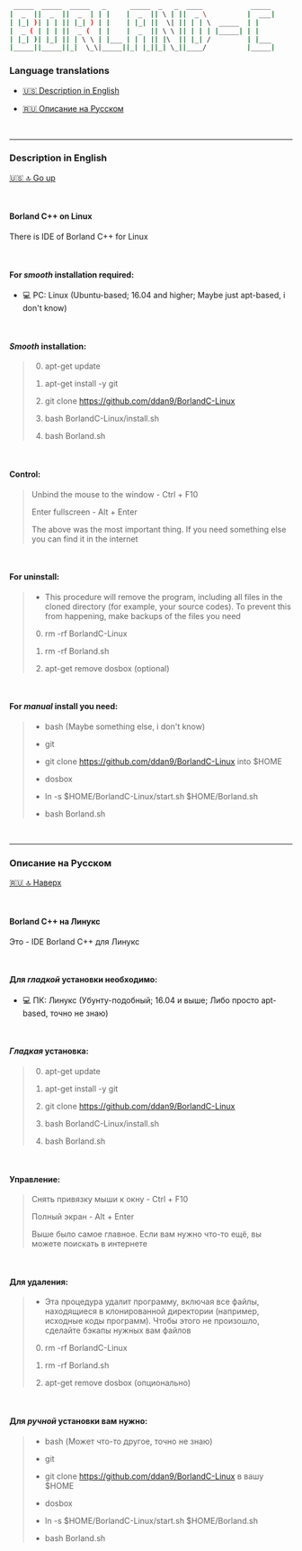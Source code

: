 ```bash
 _____  _____  _____   _      _____  _   _  ____            _____ 
|  _  ||  _  ||  _  | | |    |  _  || \ | ||  _ \          |  ___|
| |_| )| | | || |_| ) | |    | |_| ||  \| || | | \  _____  | |    
|  _ ( | | | ||  _ (  | |    |  _  || \ \ || | | | |_____| | |    
| |_| )| |_| || | \ \ | |___ | | | || |\  || |_| /         | |___ 
|_____||_____||_|  \_\|_____||_| |_||_| \_||____/          |_____|
```

### Language translations

- [🇺🇸 Description in English](#Description-in-English)

- [🇷🇺 Описание на Русском](#Описание-на-Русском)

<br />

---

### Description in English

[🇺🇸 🔝 Go up](#Language-translations)

<br />

#### Borland C++ on Linux

There is IDE of Borland C++ for Linux

<br />

#### For ***smooth*** installation required: 

- 💻 PC: Linux (Ubuntu-based; 16.04 and higher; Maybe just apt-based, i don't know)

<br />

#### ***Smooth*** installation:

> 0. apt-get update
>
> 1. apt-get install -y git
>
> 2. git clone https://github.com/ddan9/BorlandC-Linux
>
> 3. bash BorlandC-Linux/install.sh
>
> 4. bash Borland.sh

<br />

#### Control:

> Unbind the mouse to the window - Ctrl + F10
>
> Enter fullscreen - Alt + Enter
>
> The above was the most important thing. If you need something else you can find it in the internet

<br />

#### For uninstall:

> - This procedure will remove the program, including all files in the cloned directory (for example, your source codes). To prevent this from happening, make backups of the files you need
>
> 0. rm -rf BorlandC-Linux
>
> 1. rm -rf Borland.sh
>
> 2. apt-get remove dosbox (optional)

<br />

#### For ***manual*** install you need:

> - bash (Maybe something else, i don't know)
> 
> - git
>
> - git clone https://github.com/ddan9/BorlandC-Linux into $HOME
>
> - dosbox
>
> - ln -s $HOME/BorlandC-Linux/start.sh $HOME/Borland.sh
>
> - bash Borland.sh

<br />

---

### Описание на Русском

[🇷🇺 🔝 Наверх](#Language-translations)

<br />

#### Borland C++ на Линукс
 
Это - IDE Borland C++ для Линукс

<br />

#### Для ***гладкой*** установки необходимо:

- 💻 ПК: Линукс (Убунту-подобный; 16.04 и выше; Либо просто apt-based, точно не знаю)

<br />

#### ***Гладкая*** установка:

> 0. apt-get update 
>
> 1. apt-get install -y git
>
> 2. git clone https://github.com/ddan9/BorlandC-Linux
> 
> 3. bash BorlandC-Linux/install.sh
>
> 4. bash Borland.sh

<br />

#### Управление:

> Снять привязку мыши к окну - Ctrl + F10
>
> Полный экран - Alt + Enter
>
> Выше было самое главное. Если вам нужно что-то ещё, вы можете поискать в интернете

<br />

#### Для удаления:

> - Эта процедура удалит программу, включая все файлы, находящиеся в клонированной директории (например, исходные коды программ). Чтобы этого не произошло, сделайте бэкапы нужных вам файлов
>
> 0. rm -rf BorlandC-Linux
>
> 1. rm -rf Borland.sh
>
> 2. apt-get remove dosbox (опционально)

<br />

#### Для ***ручной*** установки вам нужно:

> - bash (Может что-то другое, точно не знаю)
>
> - git
> 
> - git clone https://github.com/ddan9/BorlandC-Linux в вашу $HOME
>
> - dosbox
>
> - ln -s $HOME/BorlandC-Linux/start.sh $HOME/Borland.sh
>
> - bash Borland.sh
